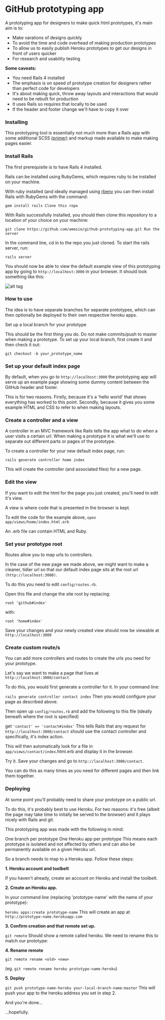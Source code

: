 # GitHub prototyping app

A prototyping app for designers to make quick html prototypes, it's main aim is to:
- Make varations of designs quickly
- To avoid the time and code overhead of making production prototypes
- To allow us to easily publish Heroku prototypes to get our designs in front of users quicker
- For research and usability testing


**Some caveats:**
- You need Rails 4 installed
- The emphasis is on speed of prototype creation for designers rather than perfect code for developers
- It's about making quick, throw away layouts and interactions that would need to be rebuilt for production
- It uses Rails so requires that locally to be used
- If the header and footer change we'll have to copy it over


### Installing

This prototyping tool is essentially not much more than a Rails app with some additional SCSS [(primer)](http://primercss.io/) and markup made available to make making pages easier.

### Install Rails

The first prerequisite is to have Rails 4 installed.

Rails can be installed using RubyGems, which requires ruby to be installed on your machine.

With ruby installed (and ideally managed using [rbenv](https://github.com/rbenv/rbenv) you can then install Rails with RubyGems with the command:

`gem install rails
Clone this repo`

With Rails successfully installed, you should then clone this repository to a location of your choice on your machine:

`git clone https://github.com/amosie/github-prototyping-app.git
Run the server`

In the command line, cd in to the repo you just cloned. To start the rails server, run:

`rails server`

You should now be able to view the default example view of this prototyping app by going to `http://localhost:3000` in your browser. It should look something like this:

![alt tag](https://raw.githubusercontent.com/amosie/github-prototyping-app/master/public/example.png)

### How to use

The idea is to have separate branches for separate prototypes, which can then optionally be deployed to their own respective heroku apps.

Set up a local branch for your prototype

This should be the first thing you do. Do not make commits/push to master when making a prototype. To set up your local branch, first create it and then check it out:

`git checkout -b your_prototype_name`

### Set up your default index page

By default, when you go to `http://localhost:3000` the prototyping app will serve up an example page showing some dummy content between the GitHub header and footer.

This is for two reasons. Firstly, because it's a 'hello world' that shows everything has worked to this point. Secondly, because it gives you some example HTML and CSS to refer to when making layouts.

### Create a controller and a view

A controller in an MVC framework like Rails tells the app what to do when a user visits a certain url. When making a prototype it is what we'll use to separate out different parts or pages of the prototype.

To create a controller for your new default index page, run:

`rails generate controller home index`

This will create the controller (and associated files) for a new page.

### Edit the view

If you want to edit the html for the page you just created, you'll need to edit it's view.

A view is where code that is presented in the browser is kept.

To edit the code for the example above, `open app/views/home/index.html.erb`

An .erb file can contain HTML and Ruby.

### Set your prototype root

Routes allow you to map urls to controllers.

In the case of the new page we made above, we might want to make a cleaner, tidier url so that our default index page sits at the root url `(http://localhost:3000)`.

To do this you need to edit `config/routes.rb`.

Open this file and change the site root by replacing:

`root 'github#index'`

with:

`root 'home#index'`

Save your changes and your newly created view should now be viewable at `http://localhost:3000`

### Create custom route/s

You can add more controllers and routes to create the urls you need for your prototype.

Let's say we want to make a page that lives at `http://localhost:3000/contact`

To do this, you would first generate a controller for it. In your command line:

`rails generate controller contact index`
Then you would configure your page as described above.

Then open up `config/routes.rb` and add the following to this file (ideally beneath where the root is specified)

get `'contact' => 'contact#index'`
This tells Rails that any request for `http://localhost:3000/contact` should use the contact controller and specifically, it's index action.

This will then automatically look for a file in `app/views/contact/index`.html.erb and display it in the browser.

Try it. Save your changes and go to `http://localhost:3000/contact`.

You can do this as many times as you need for different pages and then link them together.

### Deploying

At some point you'll probably need to share your prototype on a public url.

To do this, it's probably best to use Heroku. For two reasons: it's free (albeit the page may take time to initally be served to the browser) and it plays nicely with Rails and git.

This prototyping app was made with the following in mind:

One branch per prototype
One Heroku app per prototype
This means each prototype is isolated and not affected by others and can also be permanently available on a given Heroku url.

So a branch needs to map to a Heroku app. Follow these steps:

**1. Heroku account and toolbelt**

If you haven't already, create an account on Heroku and install the toolbelt.

**2. Create an Heroku app.**

In your command line (replacing 'prototype-name' with the name of your prototype):

`heroku apps:create prototype-name`
This will create an app at `http://prototype-name.herokuapp.com`

**3. Confirm creation and that remote set up.**

`git remote`
Should show a remote called heroku. We need to rename this to match our prototype:

**4. Rename remote**

`git remote rename <old> <new>`

(eg.  `git remote rename heroku prototype-name-heroku`)

**5. Deploy**

`git push prototype-name-heroku your-local-branch-name:master`
This will push your app to the heroku address you set in step 2.

And you're done...

...hopefully.
